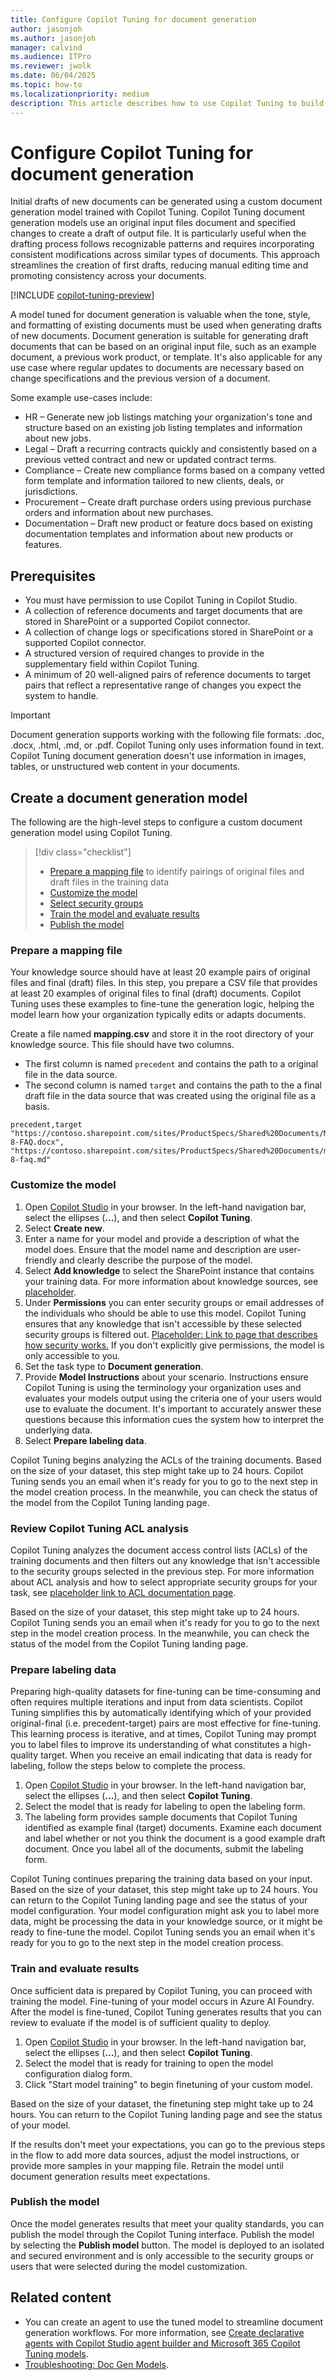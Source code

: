 ```yaml
---
title: Configure Copilot Tuning for document generation
author: jasonjoh
ms.author: jasonjoh
manager: calvind
ms.audience: ITPro
ms.reviewer: jwolk
ms.date: 06/04/2025
ms.topic: how-to
ms.localizationpriority: medium
description: This article describes how to use Copilot Tuning to build an AI model for document generation based on organizational knowledge.
---
```


# Configure Copilot Tuning for document generation

<!-- cSpell:ignore calvind jwolk -->

Initial drafts of new documents can be generated using a custom document generation model trained with Copilot Tuning. Copilot Tuning document generation models use an original input files document and specified changes to create a draft of output file. It is particularly useful when the drafting process follows recognizable patterns and requires incorporating consistent modifications across similar types of documents. This approach streamlines the creation of first drafts, reducing manual editing time and promoting consistency across your documents.

[!INCLUDE [copilot-tuning-preview](includes/copilot-tuning-preview.md)]

A model tuned for document generation is valuable when the tone, style, and formatting of existing documents must be used when generating drafts of new documents. Document generation is suitable for generating draft documents that can be based on an original input file, such as an example document, a previous work product, or template. It's also applicable for any use case where regular updates to documents are necessary based on change specifications and the previous version of a document.

Some example use-cases include:

- HR – Generate new job listings matching your organization's tone and structure based on an existing job listing templates and information about new jobs.
- Legal – Draft a recurring contracts quickly and consistently based on a previous vetted contract and new or updated contract terms.
- Compliance – Create new compliance forms based on a company vetted form template and information tailored to new clients, deals, or jurisdictions.
- Procurement – Create draft purchase orders using previous purchase orders and information about new purchases.
- Documentation – Draft new product or feature docs based on existing documentation templates and information about new products or features.

## Prerequisites

- You must have permission to use Copilot Tuning in Copilot Studio. <!-- TODO: Link to permission doc here if it exists -->
- A collection of reference documents and target documents that are stored in SharePoint or a supported Copilot connector.
- A collection of change logs or specifications stored in SharePoint or a supported Copilot connector.
- A structured version of required changes to provide in the supplementary field within Copilot Tuning.
- A minimum of 20 well-aligned pairs of reference documents to target pairs that reflect a representative range of changes you expect the system to handle.

> [!IMPORTANT]
> Document generation supports working with the following file formats: .doc, .docx, .html, .md, or .pdf. Copilot Tuning only uses information found in text. Copilot Tuning document generation doesn't use information in images, tables, or unstructured web content in your documents.

## Create a document generation model

The following are the high-level steps to configure a custom document generation model using Copilot Tuning.

> [!div class="checklist"]
>
> - [Prepare a mapping file](#prepare-a-mapping-file) to identify pairings of original files and draft files in the training data
> - [Customize the model](#customize-the-model)
> - [Select security groups](#review-copilot-tuning-acl-analysis)
> - [Train the model and evaluate results](#train-and-evaluate-results)
> - [Publish the model](#publish-the-model)

### Prepare a mapping file

Your knowledge source should have at least 20 example pairs of original files and final (draft) files. In this step, you prepare a CSV file that provides at least 20 examples of original files to final (draft) documents. Copilot Tuning uses these examples to fine-tune the generation logic, helping the model learn how your organization typically edits or adapts documents.

Create a file named **mapping.csv** and store it in the root directory of your knowledge source. This file should have two columns.

- The first column is named `precedent` and contains the path to a original file in the data source.
- The second column is named `target` and contains the path to the a final draft file in the data source that was created using the original file as a basis.

```CSV
precedent,target
"https://contoso.sharepoint.com/sites/ProductSpecs/Shared%20Documents/Mark-8-FAQ.docx", "https://contoso.sharepoint.com/sites/ProductSpecs/Shared%20Documents/mark-8-faq.md"
```

### Customize the model

1. Open [Copilot Studio](https://copilotstudio.microsoft.com) in your browser. In the left-hand navigation bar, select the ellipses (**...**), and then select **Copilot Tuning**.
1. Select **Create new**.
1. Enter a name for your model and provide a description of what the model does. Ensure that the model name and description are user-friendly and clearly describe the purpose of the model.
1. Select **Add knowledge** to select the SharePoint instance that contains your training data. For more information about knowledge sources, see [placeholder](#).
1. Under **Permissions** you can enter security groups or email addresses of the individuals who should be able to use this model. Copilot Tuning ensures that any knowledge that isn't accessible by these selected security groups is filtered out. [Placeholder: Link to page that describes how security works.](#) If you don't explicitly give permissions, the model is only accessible to you.
1. Set the task type to **Document generation**.
1. Provide **Model Instructions** about your scenario. Instructions ensure Copilot Tuning is using the terminology your organization uses and evaluates your models output using the criteria one of your users would use to evaluate the document. It's important to accurately answer these questions because this information cues the system how to interpret the underlying data.
1. Select **Prepare labeling data**.

Copilot Tuning begins analyzing the ACLs of the training documents. Based on the size of your dataset, this step might take up to 24 hours. Copilot Tuning sends you an email when it's ready for you to go to the next step in the model creation process. In the meanwhile, you can check the status of the model from the Copilot Tuning landing page.

### Review Copilot Tuning ACL analysis

Copilot Tuning analyzes the document access control lists (ACLs) of the training documents and then filters out any knowledge that isn't accessible to the security groups selected in the previous step. For more information about ACL analysis and how to select appropriate security groups for your task, see [placeholder link to ACL documentation page](#).

Based on the size of your dataset, this step might take up to 24 hours. Copilot Tuning sends you an email when it's ready for you to go to the next step in the model creation process. In the meanwhile, you can check the status of the model from the Copilot Tuning landing page.

### Prepare labeling data

Preparing high-quality datasets for fine-tuning can be time-consuming and often requires multiple iterations and input from data scientists. Copilot Tuning simplifies this by automatically identifying which of your provided original-final (i.e. precedent-target) pairs are most effective for fine-tuning. This learning process is iterative, and at times, Copilot Tuning may prompt you to label files to improve its understanding of what constitutes a high-quality target. When you receive an email indicating that data is ready for labeling, follow the steps below to complete the process.

1. Open [Copilot Studio](https://copilotstudio.microsoft.com) in your browser. In the left-hand navigation bar, select the ellipses (**...**), and then select **Copilot Tuning**.
1. Select the model that is ready for labeling to open the labeling form.
1. The labeling form provides sample documents that Copilot Tuning identified as example final (target) documents. Examine each document and label whether or not you think the document is a good example draft document. Once you label all of the documents, submit the labeling form.

Copilot Tuning continues preparing the training data based on your input. Based on the size of your dataset, this step might take up to 24 hours. You can return to the Copilot Tuning landing page and see the status of your model configuration. Your model configuration might ask you to label more data, might be processing the data in your knowledge source, or it might be ready to fine-tune the model. Copilot Tuning sends you an email when it's ready for you to go to the next step in the model creation process.

### Train and evaluate results

Once sufficient data is prepared by Copilot Tuning, you can proceed with training the model. Fine-tuning of your model occurs in Azure AI Foundry. After the model is fine-tuned, Copilot Tuning generates results that you can review to evaluate if the model is of sufficient quality to deploy.

1. Open [Copilot Studio](https://copilotstudio.microsoft.com) in your browser. In the left-hand navigation bar, select the ellipses (**...**), and then select **Copilot Tuning**.
1. Select the model that is ready for training to open the model configuration dialog form.
1. Click "Start model training" to begin finetuning of your custom model.

Based on the size of your dataset, the finetuning step might take up to 24 hours. You can return to the Copilot Tuning landing page and see the status of your model.

If the results don't meet your expectations, you can go to the previous steps in the flow to add more data sources, adjust the model instructions, or provide more samples in your mapping file. Retrain the model until document generation results meet expectations.

### Publish the model

Once the model generates results that meet your quality standards, you can publish the model through the Copilot Tuning interface. Publish the model by selecting the **Publish model** button. The model is deployed to an isolated and secured environment and is only accessible to the security groups or users that were selected during the model customization.

## Related content

- You can create an agent to use the tuned model to streamline document generation workflows. For more information, see [Create declarative agents with Copilot Studio agent builder and Microsoft 365 Copilot Tuning models](/microsoft-365-copilot/extensibility/copilot-studio-agent-builder-tuned-models).
- [Troubleshooting: Doc Gen Models](copilot-tuning-troubleshooting-docgen.md).
